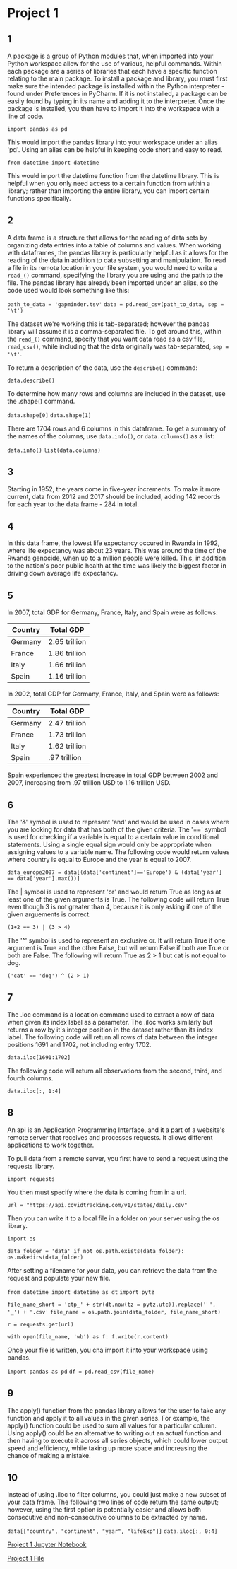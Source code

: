 # Project 1

## 1 

A package is a group of Python modules that, when imported into your Python workspace allow for the use of various, helpful commands. Within each package are a series of libraries that each have a specific function relating to the main package. To install a package and library, you must first make sure the intended package is installed within the Python interpreter - found under Preferences in PyCharm. If it is not installed, a package can be easily found by typing in its name and adding it to the interpreter. Once the package is installed, you then have to import it into the workspace with a line of code. 

`import pandas as pd` 

This would import the pandas library into your workspace under an alias 'pd'. Using an alias can be helpful in keeping code short and easy to read.

`from datetime import datetime`

This would import the datetime function from the datetime library. This is helpful when you only need access to a certain function from within a library; rather than importing the entire library, you can import certain functions specifically. 

## 2

A data frame is a structure that allows for the reading of data sets by organizing data entries into a table of columns and values. When working with dataframes, the pandas library is particularly helpful as it allows for the reading of the data in addition to data subsetting and manipulation. To read a file in its remote location in your file system, you would need to write a `read_()` command, specifying the library you are using and the path to the file. The pandas library has already been imported under an alias, so the code used would look something like this:

`path_to_data = 'gapminder.tsv'`
`data = pd.read_csv(path_to_data, sep = '\t')`

The dataset we're working this is tab-separated; however the pandas library will assume it is a comma-separated file. To get around this, within the `read_()` command, specify that you want data read as a csv file, `read_csv()`, while including that the data originally was tab-separated, `sep = '\t'`. 

To return a description of the data, use the `describe()` command:

`data.describe()`

To determine how many rows and columns are included in the dataset, use the .shape() command.

`data.shape[0]`
`data.shape[1]`

There are 1704 rows and 6 columns in this dataframe. To get a summary of the names of the columns, use `data.info()`, or `data.columns()` as a list:

`data.info()`
`list(data.columns)`

## 3 

Starting in 1952, the years come in five-year increments. To make it more current, data from 2012 and 2017 should be included, adding 142 records for each year to the data frame - 284 in total.

## 4

In this data frame, the lowest life expectancy occured in Rwanda in 1992, where life expectancy was about 23 years. This was around the time of the Rwanda genocide, when up to a million people were killed. This, in addition to the nation's poor public health at the time was likely the biggest factor in driving down average life expectancy. 

## 5 

In 2007, total GDP for Germany, France, Italy, and Spain were as follows: 

| Country  | Total GDP |
| ------------- | ------------- |
| Germany  | 2.65 trillion  |
| France  | 1.86 trillion  |
| Italy  | 1.66 trillion | 
| Spain  | 1.16 trillion |

In 2002, total GDP for Germany, France, Italy, and Spain were as follows: 

| Country  | Total GDP |
| ------------- | ------------- |
| Germany  | 2.47 trillion  |
| France  | 1.73 trillion  |
| Italy  | 1.62 trillion | 
| Spain  | .97 trillion |

Spain experienced the greatest increase in total GDP between 2002 and 2007, increasing from .97 trillion USD to 1.16 trillion USD.

## 6

The '&' symbol is used to represent 'and' and would be used in cases where you are looking for data that has both of the given criteria. The '==' symbol is used for checking if a variable is equal to a certain value in conditional statements. Using a single equal sign would only be appropriate when assigning values to a variable name. The following code would return values where country is equal to Europe and the year is equal to 2007.

`data_europe2007 = data[(data['continent']=='Europe') & (data['year'] == data['year'].max())]`

The | symbol is used to represent 'or' and would return True as long as at least one of the given arguments is True. The following code will return True even though 3 is not greater than 4, because it is only asking if one of the given arguements is correct.

`(1+2 == 3) | (3 > 4)`

The '^' symbol is used to represent an exclusive or. It will return True if one argument is True and the other False, but will return False if both are True or both are False. The following will return True as 2 > 1 but cat is not equal to dog.

`('cat' == 'dog') ^ (2 > 1)`

## 7 

The .loc command is a location command used to extract a row of data when given its index label as a parameter. The .iloc works similarly but returns a row by it's integer position in the dataset rather than its index label. The following code will return all rows of data between the integer positions 1691 and 1702, not including entry 1702.

`data.iloc[1691:1702]`

The following code will return all observations from the second, third, and fourth columns. 

`data.iloc[:, 1:4]`


## 8 

An api is an Application Programming Interface, and it a part of a website's remote server that receives and processes requests. It allows different applications to work together.

To pull data from a remote server, you first have to send a request using the requests library.

`import requests`

You then must specify where the data is coming from in a url. 

`url = "https://api.covidtracking.com/v1/states/daily.csv"`

Then you can write it to a local file in a folder on your server using the os library.

`import os`

`data_folder = 'data'
if not os.path.exists(data_folder):
    os.makedirs(data_folder)`
    
After setting a filename for your data, you can retrieve the data from the request and populate your new file.
 
`from datetime import datetime as dt`
`import pytz`
 
`file_name_short = 'ctp_' + str(dt.now(tz = pytz.utc)).replace(' ', '_') + '.csv'`
`file_name = os.path.join(data_folder, file_name_short)`

`r = requests.get(url)`

`with open(file_name, 'wb') as f:
    f.write(r.content)`
    
 Once your file is written, you cna import it into your workspace using pandas.
    
`import pandas as pd`
`df = pd.read_csv(file_name)`

## 9 

The apply() function from the pandas library allows for the user to take any function and apply it to all values in the given series. For example, the apply() function could be used to sum all values for a particular column. Using apply() could be an alternative to writing out an actual function and then having to execute it across all series objects, which could lower output speed and efficiency, while taking up more space and increasing the chance of making a mistake. 

## 10

Instead of using .iloc to filter columns, you could just make a new subset of your data frame. The following two lines of code return the same output; however, using the first option is potentially easier and allows both consecutive and non-consecutive columns to be extracted by name. 

`data[["country", "continent", "year", "lifeExp"]]`
`data.iloc[:, 0:4]`

[Project 1 Jupyter Notebook](Project1.ipynb)

[Project 1 File](Project1.py)
